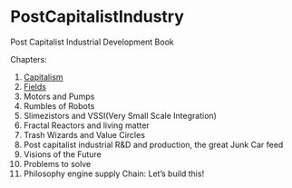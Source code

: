 # PostCapitalistIndustry
Post Capitalist Industrial Development Book

Chapters:

1. [Capitalism](https://github.com/LafeLabs/PostCapitalistIndustry/edit/master/Capitalism.md)
2. [Fields](https://github.com/LafeLabs/PostCapitalistIndustry/edit/master/FileldsChapter2.md)
3. Motors and Pumps
4. Rumbles of Robots
5. Slimezistors and VSSI(Very Small Scale Integration)
6. Fractal Reactors and living matter
7. Trash Wizards and Value Circles
8. Post capitalist industrial R&D and production, the great Junk Car feed
9. Visions of the Future
10. Problems to solve
11. Philosophy engine supply Chain: Let’s build this!
 



